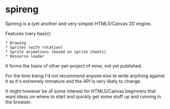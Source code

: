 # spireng

Spireng is a (yet another and very simple) HTML5/Canvas 2D engine.

Features (very basic):

    * Drawing
    * Sprites (with rotation)
    * Sprite animations (based on sprite sheets)
    * Resource loader

It forms the basis of other pet-project of mine, not yet published.

For the time being I'd not recommend anyone else to write anything against it as it's extremely immature and the API is very likely to change.

It might however be of some interest for HTML5/Canvas beginners that want ideas on where to start and quickly get some stuff up and running in the browser.
